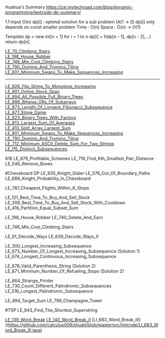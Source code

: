 Huahua's Summary
https://zxi.mytechroad.com/blog/dynamic-programming/leetcode-dp-summary/

1.1
Input O(n)
dp[i] : optimal solution for a sub problem (A[1 -> i])
dp[i] only depends on const smaller problem
Time : O(n)
Space : O(n) -> O(1)

Template
dp = new int[n + 1]
for i = 1 to n
 dp[i] = f(dp[n - 1], dp[n - 2],...)
return dp[n]

[LE_70_Climbing_Stairs](https://github.com/calculus008/shuati/blob/master/src/leetcode/LE_70_Climbing_Stairs.java)\
[LE_198_House_Robber](https://github.com/calculus008/shuati/blob/master/src/leetcode/LE_198_House_Robber.java)\
[LE_746_Min_Cost_Climbing_Stairs](https://github.com/calculus008/shuati/blob/master/src/leetcode/LE_198_House_Robber.java)\
[LE_790_Domino_And_Tromino_Tiling](https://github.com/calculus008/shuati/blob/master/src/leetcode/LE_790_Domino_And_Tromino_Tiling.java)\
[LE_801_Minimum_Swaps_To_Make_Sequences_Increasing](https://github.com/calculus008/shuati/blob/master/src/leetcode/LE_801_Minimum_Swaps_To_Make_Sequences_Increasing.java)

---------------------------------------------------

[LE_926_Flip_String_To_Monotone_Increasing](src/leetcode/LE_926_Flip_String_To_Monotone_Increasing.java)\
[LE_901_Online_Stock_Span](src/leetcode/LE_901_Online_Stock_Span.java)\
[LE_894_All_Possible_Full_Binary_Trees](src/leetcode/LE_894_All_Possible_Full_Binary_Trees.java)\
[LE_898_Bitwise_ORs_Of_Subarrays](src/leetcode/LE_898_Bitwise_ORs_Of_Subarrays.java)\
[LE_873_Length_Of_Longest_Fibonacci_Subsequence](src/leetcode/LE_873_Length_Of_Longest_Fibonacci_Subsequence.java)\
[LE_877_Stone_Game](src/leetcode/LE_877_Stone_Game.java)\
[LE_823_Binary_Trees_With_Factors](src/leetcode/LE_823_Binary_Trees_With_Factors.java)\
[LE_813_Largest_Sum_Of_Averages](src/leetcode/LE_813_Largest_Sum_Of_Averages.java)\
[LE_410_Split_Array_Largest_Sum](src/leetcode/LE_410_Split_Array_Largest_Sum.java)\
[LE_801_Minimum_Swaps_To_Make_Sequences_Increasing](src/leetcode/LE_801_Minimum_Swaps_To_Make_Sequences_Increasing.java)\
[LE_790_Domino_And_Tromino_Tiling](src/leetcode/LE_790_Domino_And_Tromino_Tiling.java)\
[LE_712_Minimum_ASCII_Delete_Sum_For_Two_Strings](src/leetcode/LE_712_Minimum_ASCII_Delete_Sum_For_Two_Strings.java)\
[LE_115_Distinct_Subsequences](src/leetcode/LE_115_Distinct_Subsequences.java)

818
LE_879_Profitable_Schemes
LE_719_Find_Kth_Smallest_Pair_Distance
LE_546_Remove_Boxes

#Chessboard DP
LE_935_Knight_Dialer
LE_576_Out_Of_Boundary_Paths
LE_688_Knight_Probability_In_Chessboard

LE_787_Cheapest_Flights_Within_K_Stops

LE_121_Best_Time_To_Buy_And_Sell_Stock
LE_309_Best_Time_To_Buy_And_Sell_Stock_With_Cooldown
LE_416_Partition_Equal_Subset_Sum

LE_198_House_Robber
LE_740_Delete_And_Earn

LE_746_Min_Cost_Climbing_Stairs

LE_91_Decode_Ways
LE_639_Decode_Ways_II

LE_300_Longest_Increasing_Subsequence
LE_673_Number_Of_Longest_Increasing_Subsequence (Solution 1)
LE_674_Longest_Continuous_Increasing_Subsequence

LE_678_Valid_Parenthesis_String (Solution 2)
LE_871_Minimum_Number_Of_Refueling_Stops (Solution 2)

LE_664_Strange_Printer
LE_730_Count_Different_Palindromic_Subsequences
LE_516_Longest_Palindromic_Subsequence

LE_494_Target_Sum
LE_799_Champagne_Tower

#TSP
LE_943_Find_The_Shortest_Superstring

[LE_139_Word_Break](https://github.com/calculus008/shuati/blob/master/src/leetcode/LE_139_Word_Break.java)
[LE_140_Word_Break_II](https://github.com/calculus008/shuati/blob/master/src/leetcode/LE_140_Word_Break_II.java)
[LI_683_Word_Break_III]((https://github.com/calculus008/shuati/blob/master/src/lintcode/LI_683_Word_Break_III.java)